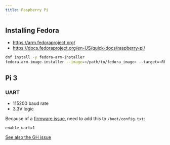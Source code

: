 ```yaml
---
title: Raspberry Pi
---
```


## Installing Fedora

* https://arm.fedoraproject.org/
* https://docs.fedoraproject.org/en-US/quick-docs/raspberry-pi/

```bash
dnf install -y fedora-arm-installer
fedora-arm-image-installer --image=</path/to/fedora_image> --target=<RPi_Version> --media=/dev/<sd_card_device> --resizefs
```

## Pi 3

### UART

* 115200 baud rate
* 3.3V logic

Because of a [firmware
issue](https://www.raspberrypi.org/forums/viewtopic.php?f=28&t=141195), need to
add this to `/boot/config.txt`:
```
enable_uart=1
```
[See also the GH issue](https://github.com/raspberrypi/firmware/issues/553#issuecomment-199486644)
